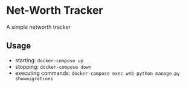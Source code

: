 # Net-Worth Tracker
A simple networth tracker

## Usage
- starting: `docker-compose up`
- stopping: `docker-compose down`
- executing commands: 
  `docker-compose exec web python manage.py showmigrations`
